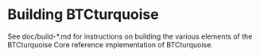 Building BTCturquoise
=============

See doc/build-*.md for instructions on building the various
elements of the BTCturquoise Core reference implementation of BTCturquoise.
